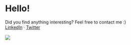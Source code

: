 Hello!
===
Did you find anything interesting? Feel free to contact me :)<br>
[LinkedIn](https://www.linkedin.com/in/lodev09/) · [Twitter](https://twitter.com/lodev09)<br>
<br>
<a href="https://www.linkedin.com/in/lodev09/">
	<picture>
	  <source
	    srcset="https://stats.lodev09.com/api?username=lodev09&custom_title=lodev09's+Github+Stats&show_icons=true&count_private=true&theme=dark"
	    media="(prefers-color-scheme: dark)"
	  />
	  <source
	    srcset="https://stats.lodev09.com/api?username=lodev09&custom_title=lodev09's+Github+Stats&show_icons=true&count_private=true"
	    media="(prefers-color-scheme: light), (prefers-color-scheme: no-preference)"
	  />
	  <img src="https://stats.lodev09.com/api?username=lodev09&custom_title=lodev09's+Github+Stats&show_icons=true&count_private=true" />
	</picture>
</a>